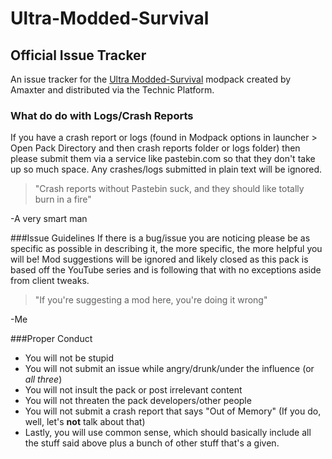 # Ultra-Modded-Survival
## Official Issue Tracker

An issue tracker for the [Ultra Modded-Survival](http://www.technicpack.net/modpack/ultra-modded-survival-101.698929) modpack created by Amaxter and distributed via the Technic Platform.

### What do do with Logs/Crash Reports
If you have a crash report or logs (found in Modpack options in launcher > Open Pack Directory and then crash reports folder or logs folder) then please submit them via a service like pastebin.com so that they don't take up so much space. Any crashes/logs submitted in plain text will be ignored.

> "Crash reports without Pastebin suck, and they should like totally burn in a fire"

-A very smart man

###Issue Guidelines
If there is a bug/issue you are noticing please be as specific as possible in describing it, the more specific, the more helpful you will be! Mod suggestions will be ignored and likely closed as this pack is based off the YouTube series and is following that with no exceptions aside from client tweaks. 

> "If you're suggesting a mod here, you're doing it wrong"

-Me

###Proper Conduct
- You will not be stupid
- You will not submit an issue while angry/drunk/under the influence (or *all three*)
- You will not insult the pack or post irrelevant content
- You will not threaten the pack developers/other people
- You will not submit a crash report that says "Out of Memory" (If you do, well, let's **not** talk about that)
- Lastly, you will use common sense, which should basically include all the stuff said above plus a bunch of other stuff that's a given.

